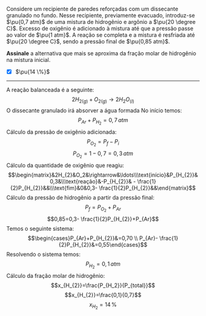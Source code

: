 Considere um recipiente de paredes reforçadas com um dissecante granulado no fundo. Nesse recipiente, previamente evacuado, introduz-se $\pu{0,7 atm}$ de uma mistura de hidrogênio e argônio a $\pu{20 \degree C}$. Excesso de oxigênio é adicionado à mistura até que a pressão passe ao valor de $\pu{1 atm}$. A reação se completa e a mistura é resfriada até $\pu{20 \degree C}$, sendo a pressão final de $\pu{0,85 atm}$.

**Assinale** a alternativa que mais se aproxima da fração molar de hidrogênio na mistura inicial.

- [x] $\pu{14 \%}$


---

A reação balanceada é a seguinte:
$$2H_{2(g)}+ O_{2(g)}\rightarrow 2H_{2}O_{(l)}$$
O dissecante granulado irá absorver a água formada
No início temos:
$$P_{Ar}+P_{H_{2}}=0,7\,atm$$
Cálculo da pressão de oxigênio adicionada:
$$P_{O_{2}}=P_{f}-P_{i}$$
$$P_{O_{2}}=1-0,7=0,3\,atm$$
Cálculo da quantidade de oxigênio que reagiu:
$$\begin{matrix}&2H_{2}&O_2&\rightarrow&\ldots\\\text{início}&P_{H_{2}}&0,3&\\\text{reação}&-P_{H_{2}}& - \frac{1}{2}P_{H_{2}}&&\\\text{fim}&0&0,3- \frac{1}{2}P_{H_{2}}&&\end{matrix}$$
Cálculo da pressão de hidrogênio a partir da pressão final:
$$P_f=P_{O_{2}}+P_{Ar}$$
$$0,85=0,3- \frac{1}{2}P_{H_{2}}+P_{Ar}$$
Temos o seguinte sistema:
$$\begin{cases}P_{Ar}+P_{H_{2}}&=0,70 \\
P_{Ar}- \frac{1}{2}P_{H_{2}}&=0,55\end{cases}$$
Resolvendo o sistema temos:
$$P_{H_{2}}=0,1\,atm$$
Cálculo da fração molar de hidrogênio:
$$x_{H_{2}}=\frac{P_{H_2}}{P_{total}}$$
$$x_{H_{2}}=\frac{0,1}{0,7}$$
$$x_{H_{2}}=14\,\%$$
